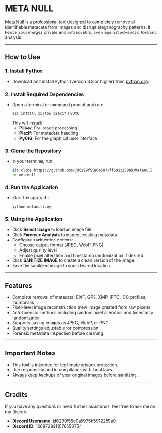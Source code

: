 # **META NULL**

Meta Null is a professional tool designed to completely remove all identifiable metadata from images and disrupt steganography patterns. It keeps your images private and untraceable, even against advanced forensic analysis.

---

## **How to Use**

### 1. **Install Python**
   - Download and install Python (version 3.8 or higher) from [python.org](https://www.python.org/).

### 2. **Install Required Dependencies**
   - Open a terminal or command prompt and run:
     ```bash
     pip install pillow piexif PyQt6
     ```
     This will install:
     - **Pillow**: For image processing  
     - **Piexif**: For metadata handling  
     - **PyQt6**: For the graphical user interface  

### 3. **Clone the Repository**
   - In your terminal, run:
     ```bash
     git clone https://github.com/jd6299f55e0a5975ff5912259a9/Metanull
     cd metanull
     ```

### 4. **Run the Application**
   - Start the app with:
     ```bash
     python metanull.py
     ```

### 5. **Using the Application**
   - Click **Select Image** to load an image file.  
   - Click **Forensic Analysis** to inspect existing metadata.  
   - Configure sanitization options:  
     - Choose output format (JPEG, WebP, PNG)  
     - Adjust quality level  
     - Enable pixel alteration and timestamp randomization if desired  
   - Click **SANITIZE IMAGE** to create a clean version of the image.  
   - Save the sanitized image to your desired location.  

---

## **Features**
- Complete removal of metadata: EXIF, GPS, XMP, IPTC, ICC profiles, thumbnails  
- Pixel-level image reconstruction (new image created from raw pixels)  
- Anti-forensic methods including random pixel alteration and timestamp randomization  
- Supports saving images as JPEG, WebP, or PNG  
- Quality settings adjustable for compression  
- Forensic metadata inspection before cleaning  

---

## **Important Notes**
- This tool is intended for legitimate privacy protection.  
- Use responsibly and in compliance with local laws.  
- Always keep backups of your original images before sanitizing.  

---

## **Credits**
If you have any questions or need further assistance, feel free to ask me on my Discord: 
- **Discord Username**: jd6299f55e0a5975ff5912259a9
- **Discord ID**: 1068729811578650754
